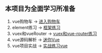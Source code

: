## 本项目为全面学习所准备

1. vue购物车 -> [进入购物车](/shop)
2. element练习 -> [框架练习](/login-element)
3. vuex和vueRouter -> [vuex和vue-router练习](/vuexrouter)
4. vue源码解析 -> [迷你Vue](/迷你vue)
5. vue项目实战 -> [实战练习vue](/vue-mart)